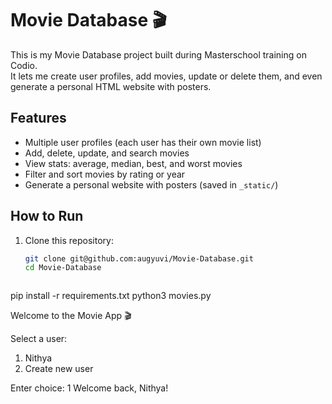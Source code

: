 # Movie Database 🎬

This is my Movie Database project built during Masterschool training on Codio.  
It lets me create user profiles, add movies, update or delete them, and even generate a personal HTML website with posters.

## Features
- Multiple user profiles (each user has their own movie list)
- Add, delete, update, and search movies
- View stats: average, median, best, and worst movies
- Filter and sort movies by rating or year
- Generate a personal website with posters (saved in `_static/`)

## How to Run
1. Clone this repository:
   ```bash
   git clone git@github.com:augyuvi/Movie-Database.git
   cd Movie-Database



pip install -r requirements.txt
python3 movies.py

Welcome to the Movie App 🎬

Select a user:
1. Nithya
2. Create new user

Enter choice: 1
Welcome back, Nithya!




